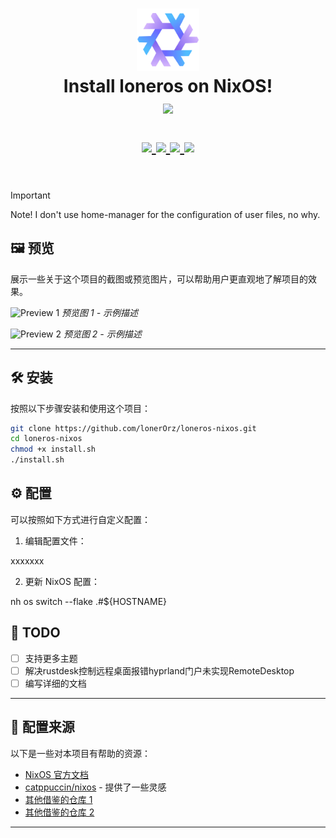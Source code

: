<h1 align="center">
   <img src="assets/preview/nixos-logo.png" width="100px" />
   <br>
      Install loneros on NixOS!
   <br>
      <img src="https://raw.githubusercontent.com/catppuccin/catppuccin/main/assets/palette/macchiato.png" width="600px" /> <br>
   <div align="center">

   <div align="center">
      <p></p>
      <div align="center">
         <a href="https://github.com/lonerOrz/loneros-nixos/stargazers">
            <img src="https://img.shields.io/github/stars/lonerOrz/loneros-nixos?color=F5BDE6&labelColor=303446&style=for-the-badge&logo=starship&logoColor=F5BDE6">
         </a>
         <a href="https://github.com/lonerOrz/loneros-nixos/">
            <img src="https://img.shields.io/github/repo-size/lonerOrz/loneros-nixos?color=C6A0F6&labelColor=303446&style=for-the-badge&logo=github&logoColor=C6A0F6">
         </a>
         <a href="https://nixos.org">
            <img src="https://img.shields.io/badge/NixOS-Unstable-blue?style=for-the-badge&logo=NixOS&logoColor=white&label=NixOS&labelColor=303446&color=91D7E3">
         </a>
         <a href="https://github.com/lonerOrz/loneros-nixos/blob/main/LICENSE">
            <img src="https://img.shields.io/static/v1.svg?style=for-the-badge&label=License&message=MIT&colorA=313244&colorB=F5A97F&logo=unlicense&logoColor=F5A97F&"/>
         </a>
      </div>
      <br>
   </div>
</h1>

> [!IMPORTANT]
> Note! I don't use home-manager for the configuration of user files, no why.

## 🖼️ 预览

展示一些关于这个项目的截图或预览图片，可以帮助用户更直观地了解项目的效果。

![Preview 1](assets/preview/demo-1.png)
_预览图 1 - 示例描述_

![Preview 2](assets/preview/demo-2.png)
_预览图 2 - 示例描述_

---

## 🛠️ 安装

按照以下步骤安装和使用这个项目：

```bash
git clone https://github.com/lonerOrz/loneros-nixos.git
cd loneros-nixos
chmod +x install.sh
./install.sh
```

## ⚙️ 配置

可以按照如下方式进行自定义配置：

1. 编辑配置文件：

xxxxxxx

2. 更新 NixOS 配置：

nh os switch --flake .#${HOSTNAME}

## 📝 TODO

- [ ] 支持更多主题
- [ ] 解决rustdesk控制远程桌面报错hyprland门户未实现RemoteDesktop
- [ ] 编写详细的文档

---

## 🔗 配置来源

以下是一些对本项目有帮助的资源：

- [NixOS 官方文档](https://nixos.org/manual/)
- [catppuccin/nixos](https://github.com/catppuccin/nixos) - 提供了一些灵感
- [其他借鉴的仓库 1](https://github.com/example/repo1)
- [其他借鉴的仓库 2](https://github.com/example/repo2)

---
